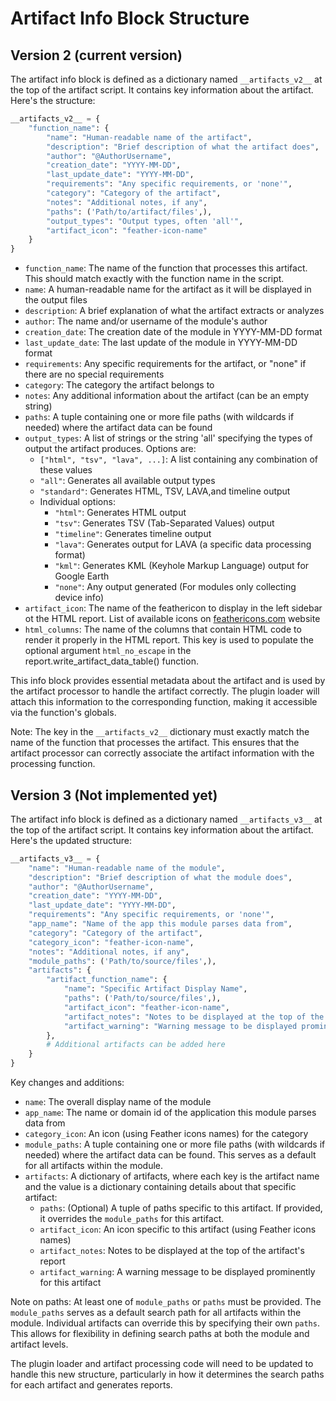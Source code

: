 # Artifact Info Block Structure

## Version 2 (current version)

The artifact info block is defined as a dictionary named `__artifacts_v2__` at the top of the artifact script. It contains key information about the artifact. Here's the structure:

```python
__artifacts_v2__ = {
    "function_name": {
        "name": "Human-readable name of the artifact",
        "description": "Brief description of what the artifact does",
        "author": "@AuthorUsername",
        "creation_date": "YYYY-MM-DD",
        "last_update_date": "YYYY-MM-DD",
        "requirements": "Any specific requirements, or 'none'",
        "category": "Category of the artifact",
        "notes": "Additional notes, if any",
        "paths": ('Path/to/artifact/files',),
        "output_types": "Output types, often 'all'",
        "artifact_icon": "feather-icon-name"
    }
}
```

- `function_name`: The name of the function that processes this artifact. This should match exactly with the function name in the script.
- `name`: A human-readable name for the artifact as it will be displayed in the output files
- `description`: A brief explanation of what the artifact extracts or analyzes
- `author`: The name and/or username of the module's author
- `creation_date`: The creation date of the module in YYYY-MM-DD format
- `last_update_date`: The last update of the module in YYYY-MM-DD format
- `requirements`: Any specific requirements for the artifact, or "none" if there are no special requirements
- `category`: The category the artifact belongs to
- `notes`: Any additional information about the artifact (can be an empty string)
- `paths`: A tuple containing one or more file paths (with wildcards if needed) where the artifact data can be found
- `output_types`: A list of strings or the string 'all' specifying the types of output the artifact produces. Options are:
  - `["html", "tsv", "lava", ...]`: A list containing any combination of these values
  - `"all"`: Generates all available output types
  - `"standard"`: Generates HTML, TSV, LAVA,and timeline output
  - Individual options:
    - `"html"`: Generates HTML output
    - `"tsv"`: Generates TSV (Tab-Separated Values) output
    - `"timeline"`: Generates timeline output
    - `"lava"`: Generates output for LAVA (a specific data processing format)
    - `"kml"`: Generates KML (Keyhole Markup Language) output for Google Earth
    - `"none"`: Any output generated (For modules only collecting device info)
- `artifact_icon`: The name of the feathericon to display in the left sidebar ot the HTML report. List of available icons on  [feathericons.com](https://feathericons.com) website
- `html_columns`: The name of the columns that contain HTML code to render it properly in the HTML report. This key is used to populate the optional argument `html_no_escape` in the report.write_artifact_data_table() function.

This info block provides essential metadata about the artifact and is used by the artifact processor to handle the artifact correctly. The plugin loader will attach this information to the corresponding function, making it accessible via the function's globals.

Note: The key in the `__artifacts_v2__` dictionary must exactly match the name of the function that processes the artifact. This ensures that the artifact processor can correctly associate the artifact information with the processing function.

## Version 3 (Not implemented yet)

The artifact info block is defined as a dictionary named `__artifacts_v3__` at the top of the artifact script. It contains key information about the artifact. Here's the updated structure:

```python
__artifacts_v3__ = {
    "name": "Human-readable name of the module",
    "description": "Brief description of what the module does",
    "author": "@AuthorUsername",
    "creation_date": "YYYY-MM-DD",
    "last_update_date": "YYYY-MM-DD",
    "requirements": "Any specific requirements, or 'none'",
    "app_name": "Name of the app this module parses data from",
    "category": "Category of the artifact",
    "category_icon": "feather-icon-name",
    "notes": "Additional notes, if any",
    "module_paths": ('Path/to/source/files',),
    "artifacts": {
        "artifact_function_name": {
            "name": "Specific Artifact Display Name",
            "paths": ('Path/to/source/files',),
            "artifact_icon": "feather-icon-name",
            "artifact_notes": "Notes to be displayed at the top of the report",
            "artifact_warning": "Warning message to be displayed prominently"
        },
        # Additional artifacts can be added here
    }
}
```

Key changes and additions:

- `name`: The overall display name of the module
- `app_name`: The name or domain id of the application this module parses data from
- `category_icon`: An icon (using Feather icons names) for the category
- `module_paths`: A tuple containing one or more file paths (with wildcards if needed) where the artifact data can be found. This serves as a default for all artifacts within the module.
- `artifacts`: A dictionary of artifacts, where each key is the artifact name and the value is a dictionary containing details about that specific artifact:
  - `paths`: (Optional) A tuple of paths specific to this artifact. If provided, it overrides the `module_paths` for this artifact.
  - `artifact_icon`: An icon specific to this artifact (using Feather icons names)
  - `artifact_notes`: Notes to be displayed at the top of the artifact's report
  - `artifact_warning`: A warning message to be displayed prominently for this artifact

Note on paths:
At least one of `module_paths` or `paths` must be provided. The `module_paths` serves as a default search path for all artifacts within the module. Individual artifacts can override this by specifying their own `paths`. This allows for flexibility in defining search paths at both the module and artifact levels.

The plugin loader and artifact processing code will need to be updated to handle this new structure, particularly in how it determines the search paths for each artifact and generates reports.
